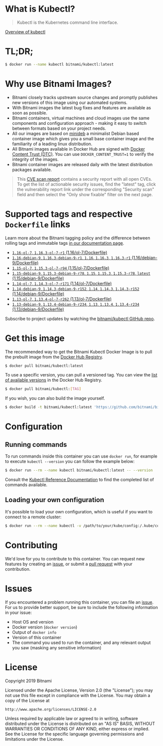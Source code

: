 
# What is Kubectl?

> Kubectl is the Kubernetes command line interface.

[Overview of kubectl](https://kubernetes.io/docs/reference/kubectl/overview/)

# TL;DR;

```bash
$ docker run --name kubectl bitnami/kubectl:latest
```

# Why use Bitnami Images?

* Bitnami closely tracks upstream source changes and promptly publishes new versions of this image using our automated systems.
* With Bitnami images the latest bug fixes and features are available as soon as possible.
* Bitnami containers, virtual machines and cloud images use the same components and configuration approach - making it easy to switch between formats based on your project needs.
* All our images are based on [minideb](https://github.com/bitnami/minideb) a minimalist Debian based container image which gives you a small base container image and the familiarity of a leading linux distribution.
* All Bitnami images available in Docker Hub are signed with [Docker Content Trust (DTC)](https://docs.docker.com/engine/security/trust/content_trust/). You can use `DOCKER_CONTENT_TRUST=1` to verify the integrity of the images.
* Bitnami container images are released daily with the latest distribution packages available.


> This [CVE scan report](https://quay.io/repository/bitnami/kubectl?tab=tags) contains a security report with all open CVEs. To get the list of actionable security issues, find the "latest" tag, click the vulnerability report link under the corresponding "Security scan" field and then select the "Only show fixable" filter on the next page.

# Supported tags and respective `Dockerfile` links

Learn more about the Bitnami tagging policy and the difference between rolling tags and immutable tags [in our documentation page](https://docs.bitnami.com/containers/how-to/understand-rolling-tags-containers/).


* [`1.16-ol-7`, `1.16.3-ol-7-r1` (1.16/ol-7/Dockerfile)](https://github.com/bitnami/bitnami-docker-kubectl/blob/1.16.3-ol-7-r1/1.16/ol-7/Dockerfile)
* [`1.16-debian-9`, `1.16.3-debian-9-r1`, `1.16`, `1.16.3`, `1.16.3-r1` (1.16/debian-9/Dockerfile)](https://github.com/bitnami/bitnami-docker-kubectl/blob/1.16.3-debian-9-r1/1.16/debian-9/Dockerfile)
* [`1.15-ol-7`, `1.15.3-ol-7-r94` (1.15/ol-7/Dockerfile)](https://github.com/bitnami/bitnami-docker-kubectl/blob/1.15.3-ol-7-r94/1.15/ol-7/Dockerfile)
* [`1.15-debian-9`, `1.15.3-debian-9-r78`, `1.15`, `1.15.3`, `1.15.3-r78`, `latest` (1.15/debian-9/Dockerfile)](https://github.com/bitnami/bitnami-docker-kubectl/blob/1.15.3-debian-9-r78/1.15/debian-9/Dockerfile)
* [`1.14-ol-7`, `1.14.3-ol-7-r171` (1.14/ol-7/Dockerfile)](https://github.com/bitnami/bitnami-docker-kubectl/blob/1.14.3-ol-7-r171/1.14/ol-7/Dockerfile)
* [`1.14-debian-9`, `1.14.3-debian-9-r152`, `1.14`, `1.14.3`, `1.14.3-r152` (1.14/debian-9/Dockerfile)](https://github.com/bitnami/bitnami-docker-kubectl/blob/1.14.3-debian-9-r152/1.14/debian-9/Dockerfile)
* [`1.13-ol-7`, `1.13.4-ol-7-r262` (1.13/ol-7/Dockerfile)](https://github.com/bitnami/bitnami-docker-kubectl/blob/1.13.4-ol-7-r262/1.13/ol-7/Dockerfile)
* [`1.13-debian-9`, `1.13.4-debian-9-r234`, `1.13`, `1.13.4`, `1.13.4-r234` (1.13/debian-9/Dockerfile)](https://github.com/bitnami/bitnami-docker-kubectl/blob/1.13.4-debian-9-r234/1.13/debian-9/Dockerfile)

Subscribe to project updates by watching the [bitnami/kubectl GitHub repo](https://github.com/bitnami/bitnami-docker-kubectl).

# Get this image

The recommended way to get the Bitnami Kubectl Docker Image is to pull the prebuilt image from the [Docker Hub Registry](https://hub.docker.com/r/bitnami/kubectl).

```bash
$ docker pull bitnami/kubectl:latest
```

To use a specific version, you can pull a versioned tag. You can view the [list of available versions](https://hub.docker.com/r/bitnami/kubectl/tags/) in the Docker Hub Registry.

```bash
$ docker pull bitnami/kubectl:[TAG]
```

If you wish, you can also build the image yourself.

```bash
$ docker build -t bitnami/kubectl:latest 'https://github.com/bitnami/bitnami-docker-kubectl.git#master:1.15/debian-9'
```

# Configuration

## Running commands

To run commands inside this container you can use `docker run`, for example to execute `kubectl --version` you can follow the example below:

```bash
$ docker run --rm --name kubectl bitnami/kubectl:latest -- --version
```

Consult the [Kubectl Reference Documentation](https://kubernetes.io/docs/reference/generated/kubectl/kubectl-commands) to find the completed list of commands available.

## Loading your own configuration

It's possible to load your own configuration, which is useful if you want to connect to a remote cluster:

```bash
$ docker run --rm --name kubectl -v /path/to/your/kube/config:/.kube/config bitnami/kubectl:latest
```

# Contributing

We'd love for you to contribute to this container. You can request new features by creating an [issue](https://github.com/bitnami/bitnami-docker-kubectl/issues), or submit a [pull request](https://github.com/bitnami/bitnami-docker-kubectl/pulls) with your contribution.

# Issues

If you encountered a problem running this container, you can file an [issue](https://github.com/bitnami/bitnami-docker-kubectl/issues). For us to provide better support, be sure to include the following information in your issue:

- Host OS and version
- Docker version (`docker version`)
- Output of `docker info`
- Version of this container
- The command you used to run the container, and any relevant output you saw (masking any sensitive information)

# License

Copyright 2019 Bitnami

Licensed under the Apache License, Version 2.0 (the "License");
you may not use this file except in compliance with the License.
You may obtain a copy of the License at

    http://www.apache.org/licenses/LICENSE-2.0

Unless required by applicable law or agreed to in writing, software
distributed under the License is distributed on an "AS IS" BASIS,
WITHOUT WARRANTIES OR CONDITIONS OF ANY KIND, either express or implied.
See the License for the specific language governing permissions and
limitations under the License.
